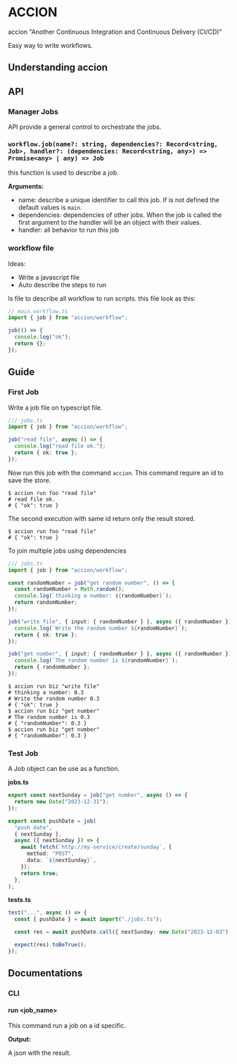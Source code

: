 # ACCION

accion "Another Continuous Integration and Continuous Delivery (CI/CD)"

Easy way to write workflows.

## Understanding accion

## API

### Manager Jobs

API provide a general control to orchestrate the jobs.

### `workflow.job(name?: string, dependencies?: Record<string, Job>, handler?: (dependencies: Record<string, any>) => Promise<any> | any) => Job`

this function is used to describe a job.

**Arguments:**

- name: describe a unique identifier to call this job. If is not defined the default values is `main`.
- dependencies: dependencies of other jobs. When the job is called the first argument to the handler will be an object with their values.
- handler: all behavior to run this job

### workflow file

Ideas:

- Write a javascript file
- Auto describe the steps to run

Is file to describe all workflow to run scripts. this file look as this:

```typescript
// main.workflow.ts
import { job } from "accion/workflow";

job(() => {
  console.log("ok");
  return {};
});
```

## Guide

### First Job

Write a job file on typescript file.

```ts
/// jobs.ts
import { job } from "accion/workflow";

job("read file", async () => {
  console.log("read file ok.");
  return { ok: true };
});
```

Now run this job with the command `accion`. This command require an id to save
the store.

```shell
$ accion run foo "read file"
# read file ok.
# { "ok": true }
```

The second execution with same id return only the result stored.

```shell
$ accion run foo "read file"
# { "ok": true }
```

To join multiple jobs using dependencies

```ts
/// jobs.ts
import { job } from "accion/workflow";

const randomNumber = job("get random number", () => {
  const randomNumber = Math.random();
  console.log(`thinking a number: ${randomNumber}`);
  return randomNumber;
});

job("write file", { input: { randomNumber } }, async ({ randomNumber }) => {
  console.log(`Write the random number ${randomNumber}`);
  return { ok: true };
});

job("get number", { input: { randomNumber } }, async ({ randomNumber }) => {
  console.log(`The random number is ${randomNumber}`);
  return { randomNumber };
});
```

```shell
$ accion run biz "write file"
# thinking a number: 0.3
# Write the random number 0.3
# { "ok": true }
$ accion run biz "get number"
# The random number is 0.3
# { "randomNumber": 0.3 }
$ accion run biz "get number"
# { "randomNumber": 0.3 }
```

### Test Job

A Job object can be use as a function.

**jobs.ts**

```ts
export const nextSunday = job("get number", async () => {
  return new Date("2023-12-31");
});

export const pushDate = job(
  "push date",
  { nextSunday },
  async ({ nextSunday }) => {
    await fetch(`http://my-service/create/sunday`, {
      method: "POST",
      data: `${nextSunday}`,
    });
    return true;
  },
);
```

**tests.ts**

```ts
test("...", async () => {
  const { pushDate } = await import("./jobs.ts");

  const res = await pushDate.call({ nextSunday: new Date("2023-12-03") });

  expect(res).toBeTrue();
});
```

## Documentations

### CLI

#### run <id> <job_name>

This command run a job on a id specific.

**Output:**

A json with the result.
